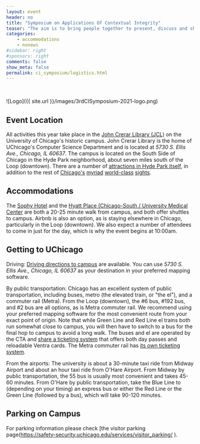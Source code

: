 ```yaml
---
layout: event
header: no
title: "Symposium on Applications Of Contextual Integrity"
teaser: "The aim is to bring people together to present, discuss and share ideas based on ongoing and completed projects drawing on CI as their underlying conception of privacy."
categories:
    - accommodations
    - nonews
#sidebar: right
#sponsors: right
comments: false
show_meta: false
permalink: ci_symposium/logistics.html
---
```

<br/>

![Logo]({{ site.url }}/images/3rdCISymposium-2021-logo.png)

## Event Location

All activities this year take place in the [John Crerar Library (JCL)](https://computerscience.uchicago.edu/about/our-new-building/) on the University of Chicago's historic campus. John Crerar Library is the home of UChicago's Computer Science Department and is located at *5730 S. Ellis Ave., Chicago, IL 60637*. The campus is located on the South Side of Chicago in the Hyde Park neighborhood, about seven miles south of the Loop (downtown). There are a number of [attractions in Hyde Park itself](https://theculturetrip.com/north-america/usa/illinois/articles/10-best-things-to-do-and-see-in-chicagos-hyde-park/), in addition to the rest of [Chicago's](https://www.thrillist.com/entertainment/chicago/things-to-do-in-chicago) [myriad](https://travel.usnews.com/Chicago_IL/Things_To_Do/) [world-class](https://www.choosechicago.com/things-to-do/) [sights](https://www.timeout.com/chicago/things-to-do/best-things-to-do-in-chicago).
 
 
## Accommodations

The [Sophy Hotel](https://sophyhotel.com/) and the [Hyatt Place (Chicago-South / University Medical Center](https://www.hyatt.com/en-US/hotel/illinois/hyatt-place-chicago-south-university-medical-center/chizu) are both a 20-25 minute walk from campus, and both offer shuttles to campus. Airbnb is also an option, as is staying elsewhere in Chicago, particularly in the Loop (downtown). We also expect a number of attendees to come in just for the day, which is why the event begins at 10:00am.

## Getting to UChicago

Driving: [Driving directions to campus](https://collegeadmissions.uchicago.edu/visit/directions-accommodations/location-and-directions/directions-car) are available. You can use *5730 S. Ellis Ave., Chicago, IL 60637* as your destination in your preferred mapping software.

By public transportation: Chicago has an excellent system of public transportation, including buses, metro (the elevated train, or "the el"), and a commuter rail (Metra). From the Loop (downtown), the #6 bus, #192 bus, and #2 bus are all options, as is Metra commuter rail. We recommend using your preferred mapping software for the most convenient route from your exact point of origin. Note that while Green Line and Red Line el trains both run somewhat close to campus, you will then have to switch to a bus for the final hop to campus to avoid a long walk. The buses and el are operated by the CTA and [share a ticketing system](https://www.transitchicago.com/howto/buying-fares/) that offers both day passes and reloadable Ventra cards. The Metra commuter rail has [its own ticketing system](https://metrarail.com/tickets/buy-tickets).

From the airports: The university is about a 30-minute taxi ride from Midway Airport and about an hour taxi ride from O'Hare Airport. From Midway by public transportation, the 55 bus is usually most convenient and takes 45-60 minutes. From O'Hare by public transportation, take the Blue Line to (depending on your timing) an express bus or either the Red Line or the Green Line (followed by a bus), which will take 90-120 minutes.

## Parking on Campus

For parking information please check [the visitor parking page(https://safety-security.uchicago.edu/services/visitor_parking/ ). 

<!-- Campus North Parking Garage ($10): Just over two blocks from John Crerar
Library, the North Campus Parking Garage at 5501 S. Ellis Ave, Chicago, IL 60637
is the closest option. While the normal daily parking rate is $28, the
university's parking office has advised us that the Saturday daily rate is $10,
paid through an automated ticket system that accepts only credit and debit
cards, not cash.-->

<!-- 2) Surface Parking Lots (Free): On SaturdayAs, many surface parking lots
that are typically reserved for permit parking are free to the public. The lots
that are free on Saturdays, in rough order from closest to furthest from JCL,
are Young (5555 S. Ellis Avenue), McGiffert House (5751 S. Woodlawn Ave), Wells
(6000 S. Drexel), Chapin (6032 S. Kenwood), and Dorchester (1427 East 60th
Street). The ZIP code for all lots is 60637. These lots are all depicted on [the
university's parking
map.](https://d3qi0qp55mx5f5.cloudfront.net/safety-security/uploads/files/Parking_Lots_and_Garages_2018_March.pdf)
Note that the Young parking lot is closest to JCL, but is small. All other lots
are a 10 - 20 minute walk from JCL.-->

<!-- 3) Street Parking (Free): On Saturdays, street parking can generally be
found relatively close to campus, and MSW attendees are likely to find street
parking closer to JCL than most of the surface parking lots would be. We
recommend looking along the North or South Midway Plaisance or on S. Cottage
Grove Ave. Street parking might also be available on the streets immediately
adjacent to JCL, but many of these streets have metered parking, and parking
meters in Chicago are enforced on Saturdays. Also keep in mind that the campus
is in an urban location, so please do not leave valuables in your vehicle,
especially in plain sight. -->
